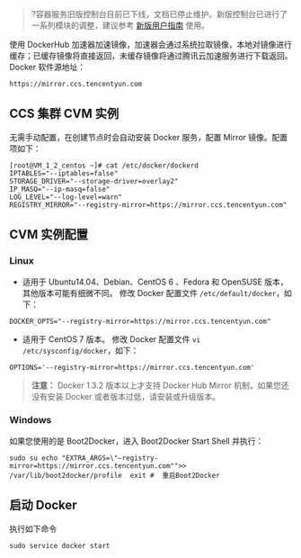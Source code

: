 >?容器服务旧版控制台目前已下线，文档已停止维护。新版控制台已进行了一系列模块的调整，建议参考 [新版用户指南](https://cloud.tencent.com/document/product/457/31697) 使用。

使用 DockerHub 加速器加速镜像，加速器会通过系统拉取镜像，本地对镜像进行缓存；已缓存镜像将直接返回，未缓存镜像将通过腾讯云加速服务进行下载返回。
Docker 软件源地址：
```
https://mirror.ccs.tencentyun.com
```
## CCS 集群 CVM 实例
无需手动配置，在创建节点时会自动安装 Docker 服务，配置 Mirror 镜像。配置项如下：
```shell
[root@VM_1_2_centos ~]# cat /etc/docker/dockerd 
IPTABLES="--iptables=false"
STORAGE_DRIVER="--storage-driver=overlay2"
IP_MASQ="--ip-masq=false"
LOG_LEVEL="--log-level=warn"
REGISTRY_MIRROR="--registry-mirror=https://mirror.ccs.tencentyun.com"
```
## CVM 实例配置
### Linux
- 适用于 Ubuntu14.04、Debian、CentOS 6 、Fedora 和 OpenSUSE 版本，其他版本可能有细微不同。
修改 Docker 配置文件 `/etc/default/docker`，如下：
```shell
DOCKER_OPTS="--registry-mirror=https://mirror.ccs.tencentyun.com"
```
- 适用于 CentOS 7 版本。
修改 Docker 配置文件 `vi /etc/sysconfig/docker`，如下：
```shell
OPTIONS='--registry-mirror=https://mirror.ccs.tencentyun.com'
```
>**注意：**
>Docker 1.3.2 版本以上才支持 Docker Hub Mirror 机制，如果您还没有安装 Docker 或者版本过低，请安装或升级版本。

### Windows
如果您使用的是 Boot2Docker，进入 Boot2Docker Start Shell 并执行：
```shell
sudo su echo "EXTRA_ARGS=\"–registry-mirror=https://mirror.ccs.tencentyun.com"">> /var/lib/boot2docker/profile  exit #  重启Boot2Docker
```
## 启动 Docker
执行如下命令
```shell
sudo service docker start
```
